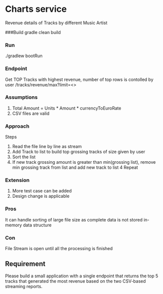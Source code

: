 # Charts service
Revenue details of Tracks by different Music Artist

###Build
gradle clean build

### Run
./gradlew bootRun

### Endpoint
Get TOP Tracks with highest revenue, number of top rows is contolled by user
/tracks/revenue/max?limit=<>

### Assumptions
1. Total Amount = Units * Amount * currencyToEuroRate
2. CSV files are valid

### Approach
Steps
1. Read the file line by line as stream 
2. Add Track to list to build top grossing tracks of size given by user
2. Sort the list
3. If new track grossing amount is greater than min(grossing list),
   remove min grossing track from list and add new track to list
4 Repeat

### Extension 
1. More test case can be added
2. Design change is applicable

### Pros
It can handle sorting of large file size as complete data 
is not stored in-memory data structure

### Con
File Stream is open until all the processing is finished

## Requirement
Please build a small application with a single endpoint that returns the top 5 tracks that
generated the most revenue based on the two CSV-based streaming reports.

   
 
